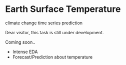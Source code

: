 # Earth Surface Temperature
climate change time series prediction

Dear visitor, this task is still under development.

Coming soon..

- Intense EDA
- Forecast/Prediction about temperature 

